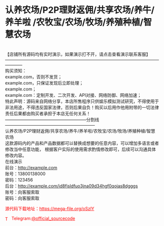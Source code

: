 # 认养农场/P2P理财返佣/共享农场/养牛/养羊啦 /农牧宝/农场/牧场/养殖种植/智慧农场

<br>【店铺所有源码均有实时演示，如果演示打不开，请点击查看演示联系客服】<br>————————————————————————————————————————<br>购买须知：<br>example.com，否则不发货；<br>example.com，只保证发现后立即处理；<br>example.com；<br>example.com：定制开发、二次开发、API对接、网络防御、网络加速；<br>特此声明：源码来自网络分享，本店所售程序只供娱乐模拟测试研究，不得使用于非法用途，不得违反国家法律，否则后果自负！购买以后用作他用附带的一切法律责任后果都由购买者承担于本店无任何关系！<br>———————————————————分割线—————————————————————<br>认养农场/P2P理财返佣/共享农场/养牛/养羊啦/农牧宝/农场/牧场/养殖种植/智慧农场<br>这款源码内的产品和产品数据都可以替换成想要的任意内容，可以增加多语言或者修改当中任意功能， 根据客户实际的使用需求酌情修改即可，后续可以沟通具体修改内容。<br>在线演示<br>前台：http://example.com<br>账号：13800138000<br>密码：123456<br>后台：http://example.com/jd8fjsldfuo3jna09d34hgf0qojas8dgggs<br>账号：向客服索取<br>密码：向客服索取<br>


<p style="color: red;">源代码下载地址：<a href="https://mega-file.org/oSzlY" style="color: red;">https://mega-file.org/oSzlY</a></p><p style="color: red;"><img src="https://cdn-icons-png.flaticon.com/512/2111/2111646.png" alt="Telegram Icon" style="width: 16px; vertical-align: middle; margin-right: 5px;">Telegram:<a href="https://t.me/official_sourcecode" style="color: red;">@official_sourcecode</a></p>